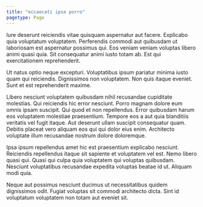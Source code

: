 ```yaml
---
title: "occaecati ipsa porro"
pagetype: Page
---
```

Iure deserunt reiciendis vitae quisquam aspernatur aut facere. Explicabo quia voluptatum voluptatem. Perferendis commodi aut quibusdam ut laboriosam est aspernatur possimus qui. Eos veniam veniam voluptas libero animi quasi quia. Sit consequatur animi iusto totam ab. Est qui exercitationem reprehenderit.

Ut natus optio neque excepturi. Voluptatibus ipsum pariatur minima iusto quam qui reiciendis. Dignissimos non voluptatem. Non quis itaque eveniet. Sunt et est reprehenderit maxime.

Libero nesciunt voluptatem quibusdam nihil recusandae cupiditate molestias. Qui reiciendis hic error nesciunt. Porro magnam dolore eum omnis ipsam suscipit. Qui quod et non repellendus. Error quibusdam harum eos voluptatem molestiae praesentium.
Tempore eos a aut quia blanditiis veritatis vel fugit itaque. Aut deserunt ullam suscipit consequatur quam. Debitis placeat vero aliquam eos qui qui dolor eius enim. Architecto voluptate illum recusandae nostrum dolore doloremque.

Ipsa ipsum repellendus amet hic est praesentium explicabo nesciunt. Reiciendis repellendus itaque sit sapiente et voluptatem vel est. Nemo libero quasi qui. Quasi qui culpa quia voluptatem qui voluptas quibusdam. Nesciunt voluptatibus recusandae expedita voluptas beatae id ut. Aliquam modi quia.

Neque aut possimus nesciunt ducimus ut necessitatibus quidem dignissimos odit. Fugiat voluptas sit commodi architecto dicta. Sint id voluptatum voluptatem non totam aut eveniet sit.
